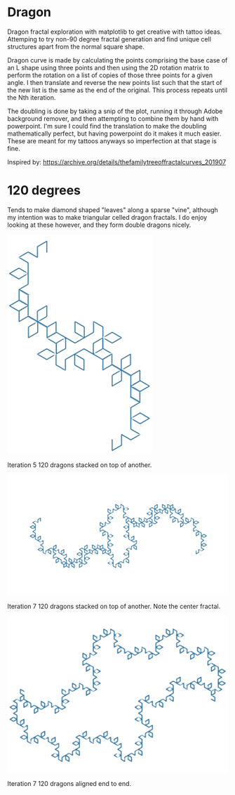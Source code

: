 # Dragon
Dragon fractal exploration with matplotlib to get creative with tattoo ideas.
Attemping to try non-90 degree fractal generation and find unique cell structures
apart from the normal square shape.

Dragon curve is made by calculating the points comprising the base case of an
L shape using three points and then using the 2D rotation matrix to perform 
the rotation on a list of copies of those three points for a given angle. 
I then translate and reverse the new points list such that the start of the 
new list is the same as the end of the original. This process repeats until 
the Nth iteration.

The doubling is done by taking a snip of the plot, running it through
Adobe background remover, and then attempting to combine them by hand with 
powerpoint. I'm sure I could find the translation to make the doubling 
mathematically perfect, but having powerpoint do it makes it much easier. 
These are meant for my tattoos anyways so imperfection at that stage is fine.

Inspired by: https://archive.org/details/thefamilytreeoffractalcurves_201907

# 120 degrees
Tends to make diamond shaped "leaves" along a sparse "vine", although my intention
was to make triangular celled dragon fractals. I do enjoy looking at these however,
and they form double dragons nicely.

![Two 5th iteration 120s combined](media/120_5_overlay.PNG)

Iteration 5 120 dragons stacked on top of another.

![Two 7th iteration 120s combined](media/120_7_overlay.PNG)

Iteration 7 120 dragons stacked on top of another. Note the 
center fractal.

![Two 7th iteration 120s aligned](media/120_7_end_align.PNG)

Iteration 7 120 dragons aligned end to end.
